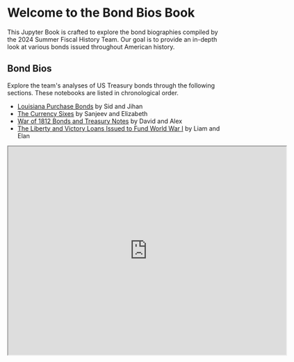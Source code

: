 # Welcome to the Bond Bios Book

This Jupyter Book is crafted to explore the bond biographies compiled by the 2024 Summer Fiscal History Team. Our goal is to provide an in-depth look at various bonds issued throughout American history.

## Bond Bios

Explore the team's analyses of US Treasury bonds through the following sections. These notebooks are listed in chronological order. 
- [Louisiana Purchase Bonds](./Final%20Louisiana%20Purchase%20Bonds%20Notebook.ipynb) by Sid and Jihan
- [The Currency Sixes](./BondBios%20-%20The%20Currency%20Sixes.ipynb) by Sanjeev and Elizabeth
- [War of 1812 Bonds and Treasury Notes](./war_1812.ipynb) by David and Alex
- [The Liberty and Victory Loans Issued to Fund World War I](./ww1_vic_lib.ipynb) by Liam and Elan

<iframe width="640" height="480"
    src="https://www.youtube.com/embed/VhE1DWHOvQQ">
</iframe>
